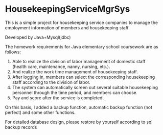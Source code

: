# HousekeepingServiceMgrSys
This is a simple project for housekeeping service companies to manage the employment information of members and housekeeping staff.

Developed by Java+Mysql(jdbc)

The homework requirements for Java elementary school coursework are as follows:
1. Able to realize the division of labor management of domestic staff (health care, maintenance, nanny, nursing, etc.).
2. And realize the work time management of housekeeping staff.
3. After logging in, members can select the corresponding housekeeping staff according to the division of labor.
4. The system can automatically screen out several suitable housekeeping personnel through the time period, and members can choose.
5. Pay and score after the service is completed.

On this basis, I added a backup function, automatic backup function (not perfect) and some other functions.

For detailed database design, please restore by yourself according to sql backup records
